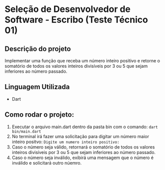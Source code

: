 # Seleção de Desenvolvedor de Software - Escribo (Teste Técnico 01)
## Descrição do projeto
Implementar uma função que receba um número inteiro positivo e retorne o somatório de todos os valores inteiros divisíveis por 3 ou 5 que sejam inferiores ao número passado.
## Linguagem Utilizada
- Dart
## Como rodar o projeto:
1. Executar o arquivo main.dart dentro da pasta bin com o comando:
```dart bin/main.dart```
2. No terminal irá fazer uma solicitação para digitar um número maior inteiro positvo:
```Digite um numero inteiro positivo:```
3. Caso o número seja válido, retornará o somatório de todos os valores inteiros divisíveis por 3 ou 5 que sejam inferiores ao número passado.
4. Caso o número seja inválido, exibirá uma mensagem que o número é inválido e solicitará outro núemro.
